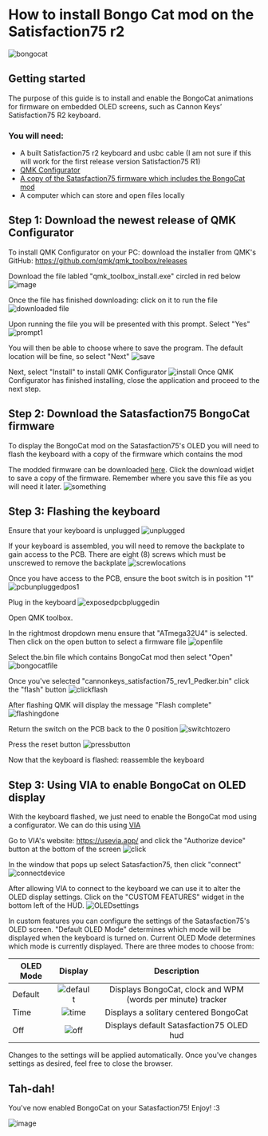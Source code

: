 # How to install Bongo Cat mod on the Satisfaction75 r2 

![bongocat](https://upload.wikimedia.org/wikipedia/commons/9/97/Bongo_Cat_Redraw.png#center)

## Getting started
The purpose of this guide is to install and enable the BongoCat animations for firmware on embedded OLED screens, such as Cannon Keys’ Satisfaction75 R2 keyboard. 

### You will need:
* A built Satisfaction75 r2 keyboard and usbc cable (I am not sure if this will work for the first release version Satisfaction75 R1)
* [QMK Configurator](https://docs.qmk.fm/#/)
* [A copy of the Satasfaction75 firmware which includes the BongoCat mod](https://github.com/pedker/OLED-BongoCat-Revision/blob/main/cannonkeys_satisfaction75_rev1_Pedker.bin) 
* A computer which can store and open files locally

## Step 1: Download the newest release of QMK Configurator
To install QMK Configurator on your PC: download the installer from QMK's GitHub: https://github.com/qmk/qmk_toolbox/releases

Download the file labled "qmk_toolbox_install.exe" circled in red below 
![image](https://danielklimowski.github.io/bongocatassets/1.png)

Once the file has finished downloading: click on it to run the file
![downloaded file](https://danielklimowski.github.io/bongocatassets/2.png)

Upon running the file you will be presented with this prompt. Select "Yes" ![prompt1](https://danielklimowski.github.io/bongocatassets/3.jpg)

You will then be able to choose where to save the program. The default location will be fine, so select "Next"
![save](https://danielklimowski.github.io/bongocatassets/4.jpg)

Next, select "Install" to install QMK Configurator ![install](https://danielklimowski.github.io/bongocatassets/5.jpg)
Once QMK Configurator has finished installing, close the application and proceed to the next step. 

## Step 2: Download the Satasfaction75 BongoCat firmware

To display the BongoCat mod on the Satasfaction75's OLED you will need to flash the keyboard with a copy of the firmware which contains the mod

The modded firmware can be downloaded [here](https://github.com/pedker/OLED-BongoCat-Revision/blob/main/cannonkeys_satisfaction75_rev1_Pedker.bin). Click the download widjet to save a copy of the firmware. Remember where you save this file as you will need it later. 
![something](https://danielklimowski.github.io/bongocatassets/23.jpg) 

## Step 3: Flashing the keyboard
Ensure that your keyboard is unplugged ![unplugged](https://danielklimowski.github.io/bongocatassets/7.jpg)

If your keyboard is assembled, you will need to remove the backplate to gain access to the PCB. There are eight (8) screws which must be unscrewed to remove the backplate ![screwlocations](https://danielklimowski.github.io/bongocatassets/8.png)

Once you have access to the PCB, ensure the boot switch is in position "1" ![pcbunpluggedpos1](https://danielklimowski.github.io/bongocatassets/9.png)

Plug in the keyboard ![exposedpcbpluggedin](https://danielklimowski.github.io/bongocatassets/24.jpg)

Open QMK toolbox. 

In the rightmost dropdown menu ensure that "ATmega32U4" is selected. Then click on the open button to select a firmware file ![openfile](https://danielklimowski.github.io/bongocatassets/10.jpg)

Select the.bin file which contains BongoCat mod then select "Open" ![bongocatfile](https://danielklimowski.github.io/bongocatassets/11.jpg) 

Once you've selected "cannonkeys_satisfaction75_rev1_Pedker.bin" click the "flash" button ![clickflash](https://danielklimowski.github.io/bongocatassets/12.jpg)

After flashing QMK will display the message "Flash complete" ![flashingdone](https://danielklimowski.github.io/bongocatassets/13.JPG)

Return the switch on the PCB back to the 0 position ![switchtozero](https://danielklimowski.github.io/bongocatassets/14.png)

Press the reset button ![pressbutton](https://danielklimowski.github.io/bongocatassets/15.png)

Now that the keyboard is flashed: reassemble the keyboard

## Step 3: Using VIA to enable BongoCat on OLED display
With the keyboard flashed, we just need to enable the BongoCat mod using a configurator. We can do this using [VIA](https://usevia.app/)

Go to VIA's website: https://usevia.app/ and click the "Authorize device" button at the bottom of the screen ![click](https://danielklimowski.github.io/bongocatassets/16.png)

In the window that pops up select Satasfaction75, then click "connect" ![connectdevice](https://danielklimowski.github.io/bongocatassets/17.png)

After allowing VIA to connect to the keyboard we can use it to alter the OLED display settings. Click on the "CUSTOM FEATURES" widget in the bottom left of the HUD. ![OLEDsettings](https://danielklimowski.github.io/bongocatassets/25.jpg) 



In custom features you can configure the settings of the Satasfaction75's OLED screen. "Default OLED Mode" determines which mode will be displayed when the keyboard is turned on. Current OLED Mode determines which mode is currently displayed. There are three modes to choose from:

| OLED Mode | Display | Description
| ------------- |:-------------:| :---------: | 
| Default | ![default](https://danielklimowski.github.io/bongocatassets/18.png) | Displays BongoCat, clock and WPM (words per minute) tracker
| Time | ![time](https://danielklimowski.github.io/bongocatassets/19.png) | Displays a solitary centered BongoCat
| Off | ![off](https://danielklimowski.github.io/bongocatassets/20.png) |Displays default Satasfaction75 OLED hud

Changes to the settings will be applied automatically. Once you've changes settings as desired, feel free to close the browser.  

## Tah-dah!
You've now enabled BongoCat on your Satasfaction75! Enjoy! :3

![image](https://danielklimowski.github.io/bongocatassets/21.gif)


